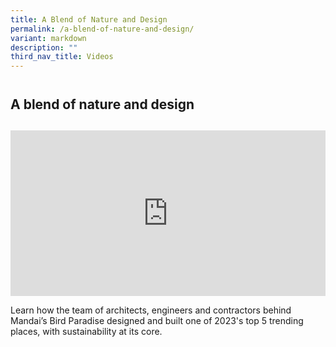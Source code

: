 ```yaml
---
title: A Blend of Nature and Design
permalink: /a-blend-of-nature-and-design/
variant: markdown
description: ""
third_nav_title: Videos
---
```

<h2 style="line-height: 3rem;">A blend of nature and design</h2>
<p></p>
<div style="position: relative; width: 100%; padding-bottom: 52.66%;">
    <iframe style="position: absolute; width: 100%; height: 100%;" allowfullscreen="true" frameborder="0" src="https://www.youtube.com/embed/FMof57Q3A-M?si=dRrk7QdfFewh5wdi&amp;rel=0"></iframe>
</div>
<p>Learn how the team of architects, engineers and contractors behind Mandai’s Bird Paradise designed and built one of 2023's top 5 trending places, with sustainability at its core.</p>